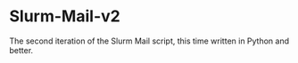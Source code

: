 # Slurm-Mail-v2
The second iteration of the Slurm Mail script, this time written in Python and better.
